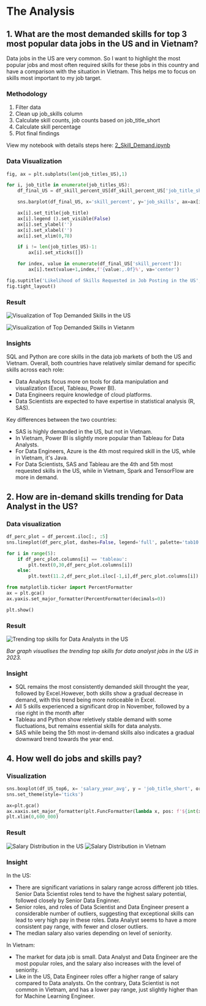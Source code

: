 # The Analysis

## 1. What are the most demanded skills for top 3 most popular data jobs in the US and in Vietnam?
Data jobs in the US are very common. So I want to highlight the most popular jobs and most often required skills for these jobs in this country and have a comparison with the situation in Vietnam. This helps me to focus on skills most important to my job target.

### Methodology
 1. Filter data
 2. Clean up job_skills column 
 3. Calculate skill counts, job counts based on job_title_short
 4. Calculate skill percentage
 5. Plot final findings

View my notebook with details steps here:
[2_Skill_Demand.ipynb](Project\2_Skill_Demand.ipynb)

### Data Visualization
```python
fig, ax = plt.subplots(len(job_titles_US),1)

for i, job_title in enumerate(job_titles_US):
    df_final_US = df_skill_percent_US[df_skill_percent_US['job_title_short'] == job_title].head(5)

    sns.barplot(df_final_US, x='skill_percent', y='job_skills', ax=ax[i], hue='skill_percent', palette='dark:steelblue_r')

    ax[i].set_title(job_title)
    ax[i].legend ().set_visible(False)  
    ax[i].set_ylabel('')
    ax[i].set_xlabel('')
    ax[i].set_xlim(0,78)

    if i != len(job_titles_US)-1:
        ax[i].set_xticks([])

    for index, value in enumerate(df_final_US['skill_percent']):
        ax[i].text(value+1,index,f'{value:,.0f}%', va='center')

fig.suptitle('Likelihood of Skills Requested in Job Posting in the US', fontsize=15)
fig.tight_layout()
```
### Result

![Visualization of Top Demanded Skills in the US](Project\Plot_images\1_skill_demand_US.png)

![Visualization of Top Demanded Skills in Vietanm](Project\Plot_images\2_skill_demand_VN.png)

### Insights

SQL and Python are core skills in the data job markets of both the US and Vietnam. Overall, both countries have relatively similar demand for specific skills across each role:

* Data Analysts focus more on tools for data manipulation and visualization (Excel, Tableau, Power BI).
* Data Engineers require knowledge of cloud platforms.
* Data Scientists are expected to have expertise in statistical analysis (R, SAS).

Key differences between the two countries:

* SAS is highly demanded in the US, but not in Vietnam.
* In Vietnam, Power BI is slightly more popular than Tableau for Data Analysts.
* For Data Engineers, Azure is the 4th most required skill in the US, while in Vietnam, it's Java.
* For Data Scientists, SAS and Tableau are the 4th and 5th most requested skills in the US, while in Vietnam, Spark and TensorFlow are more in demand.


## 2. How are in-demand skills trending for Data Analyst in the US?

### Data visualization

```python
df_perc_plot = df_percent.iloc[:, :5]
sns.lineplot(df_perc_plot, dashes=False, legend='full', palette='tab10')

for i in range(5):
    if df_perc_plot.columns[i] == 'tableau':
        plt.text(0,30,df_perc_plot.columns[i]) 
    else:
        plt.text(11.2,df_perc_plot.iloc[-1,i],df_perc_plot.columns[i])

from matplotlib.ticker import PercentFormatter
ax = plt.gca()
ax.yaxis.set_major_formatter(PercentFormatter(decimals=0))

plt.show()
```
### Result
![Trending top skills for Data Analysts in the US](Project\Plot_images\3_trend_of_skill.png)

*Bar graph visualises the trending top skills for data analyst jobs in the US in 2023.*

### Insight
* SQL remains the most consistently demanded skill throught the year, followed by Excel.However, both skills show a gradual decrease in demand, with this trend being more noticeable in Excel.
* All 5 skills experienced a significant drop in November, followed by a rise right in the month after
* Tableau and Python show reletively stable demand with some fluctuations, but remains essential skills for data analysts.
* SAS while being the 5th most in-demand skills also indicates a gradual downward trend towards the year end.


## 4. How well do jobs and skills pay?

### Visualization

```python
sns.boxplot(df_US_top6, x= 'salary_year_avg', y = 'job_title_short', order=sorted_job_US,vert=False)
sns.set_theme(style='ticks')

ax=plt.gca()
ax.xaxis.set_major_formatter(plt.FuncFormatter(lambda x, pos: f'${int(x/1000)}K'))
plt.xlim(0,600_000)
```
### Result

![Salary Distribution in the US](Project\Plot_images\4_Salary_Distribution_US.png)
![Salary Distribution in Vietnam](Project\Plot_images\4.1_Salary_Distribution_VN.png)

### Insight

In the US:
* There are significant variations in salary range across different job titles. Senior Data Scientist roles tend to have the highest salary potential, followed closely by Senior Data Enginner.
* Senior roles, and roles of Data Scientist and Data Engineer present a considerable number of outliers, suggesting that exceptional skills can lead to very high pay in these roles. Data Analyst seems to have a more consistent pay range, with fewer and closer outliers.
* The median salary also varies depending on level of seniority.

In Vietnam:
* The market for data job is small. Data Analyst and Data Engineer are the most popular roles, and the salary also increases with the level of seniority. 
* Like in the US, Data Engineer roles offer a higher range of salary compared to Data analysts. On the contrary, Data Scientist is not common in Vietnam, and has a lower pay range, just slightly higher than for Machine Learning Engineer.
